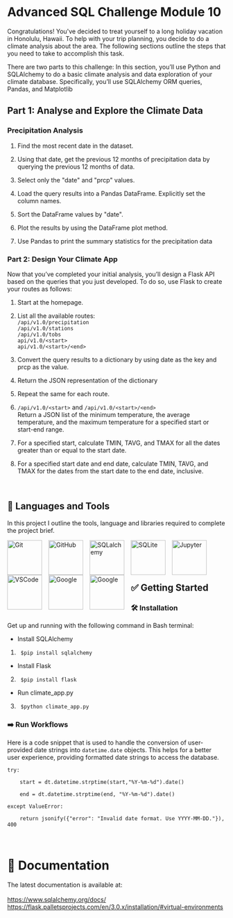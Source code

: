 # Advanced SQL Challenge Module 10

Congratulations! You've decided to treat yourself to a long holiday vacation in Honolulu, Hawaii. To help with your trip planning, you decide to do a climate analysis about the area. The following sections outline the steps that you need to take to accomplish this task.

There are two parts to this challenge:
In this section, you’ll use Python and SQLAlchemy to do a basic climate analysis and data exploration of your climate database. Specifically, you’ll use SQLAlchemy ORM queries, Pandas, and Matplotlib

## Part 1: Analyse and Explore the Climate Data
### Precipitation Analysis
1.    Find the most recent date in the dataset.

2.    Using that date, get the previous 12 months of precipitation data by querying the previous 12 months of data.

3.    Select only the "date" and "prcp" values.

4.    Load the query results into a Pandas DataFrame. Explicitly set the column names.

5.    Sort the DataFrame values by "date".

6.    Plot the results by using the DataFrame plot method.

7.    Use Pandas to print the summary statistics for the precipitation data

### Part 2: Design Your Climate App

Now that you’ve completed your initial analysis, you’ll design a Flask API based on the queries that you just developed. To do so, use Flask to create your routes as follows:

1.   Start at the homepage.
2.   List all the available routes: <br/>
    `/api/v1.0/precipitation` <br/>
    `/api/v1.0/stations` <br/>
    `/api/v1.0/tobs` <br/>
    `api/v1.0/<start>` <br/>
    `api/v1.0/<start>/<end>`
3.   Convert the query results to a dictionary by using date as the key and prcp as the value.
4.   Return the JSON representation of the dictionary
5.   Repeat the same for each route.
6.   `/api/v1.0/<start>` and `/api/v1.0/<start>/<end>` <br/>
Return a JSON list of the minimum temperature, the average temperature, and the maximum temperature for a specified start or start-end range.

7.  For a specified start, calculate TMIN, TAVG, and TMAX for all the dates greater than or equal to the start date.

8.  For a specified start date and end date, calculate TMIN, TAVG, and TMAX for the dates from the start date to the end date, inclusive.
<br/>

## 🧰 Languages and Tools

In this project I outline the tools, language and libraries required to complete the project brief.<br />

<img align="left" alt="Git" width="80px" style="padding-right:12px;" src="https://cdn.jsdelivr.net/gh/devicons/devicon/icons/git/git-original.svg" />

<img align="left" alt="GitHub" width="80px" style="padding-right:12px;" src="https://cdn.jsdelivr.net/gh/devicons/devicon/icons/github/github-original.svg" />

<img align="left" alt="SQLalchemy" width="80px" style="padding-right:12px;" src="https://cdn.jsdelivr.net/gh/devicons/devicon/icons/sqlalchemy/sqlalchemy-original-wordmark.svg" />

<img align="left" alt="SQLite" width="80px" style="padding-right:12px;" 
src="https://cdn.jsdelivr.net/gh/devicons/devicon/icons/sqlite/sqlite-original.svg" />

<img align="left" alt="Jupyter" width="80px" style="padding-right:12px;" 
src="https://cdn.jsdelivr.net/gh/devicons/devicon/icons/jupyter/jupyter-original-wordmark.svg" />

<img align="left" alt="VSCode" width="80px" style="padding-right:12px;" 
src="https://cdn.jsdelivr.net/gh/devicons/devicon/icons/vscode/vscode-original-wordmark.svg" />

<img align="left" alt="Google" width="80px" style="padding-right:12px;" src="https://cdn.jsdelivr.net/gh/devicons/devicon/icons/google/google-original.svg" />

<img align="left" alt="Google" width="80px" style="padding-right:12px;" src="https://cdn.jsdelivr.net/gh/devicons/devicon/icons/flask/flask-original.svg" />
          

<br /><br /><br /><br />

## ✅ Getting Started 
### 🛠️ Installation
Get up and running with the following command in Bash terminal: <br/>
* Install SQLAlchemy
1.      $pip install sqlalchemy
* Install Flask

2.      $pip install flask
* Run climate_app.py 
3.      $python climate_app.py

### ➡️ Run Workflows 
Here is a code snippet that is used to handle the conversion of user-provided date strings into `datetime.date` objects.
This helps for a better user experience, providing formatted date strings to access the database. 

    try:

        start = dt.datetime.strptime(start,"%Y-%m-%d").date()
        
        end = dt.datetime.strptime(end, "%Y-%m-%d").date()

    except ValueError:

        return jsonify({"error": "Invalid date format. Use YYYY-MM-DD."}), 400



<br/>


# 📃 Documentation
The latest documentation is available at: <br/><br/>
https://www.sqlalchemy.org/docs/
https://flask.palletsprojects.com/en/3.0.x/installation/#virtual-environments


